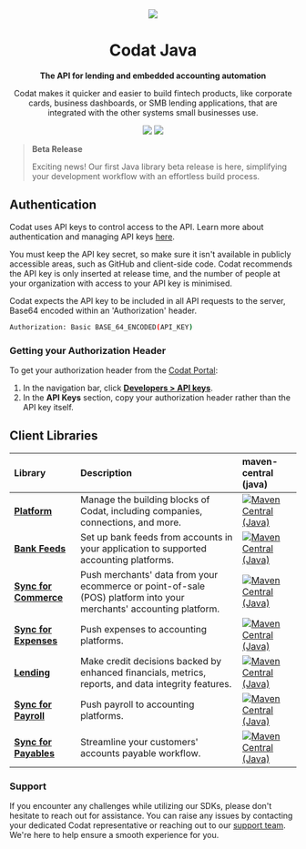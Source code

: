 ﻿<div align="center">
    <picture>
        <source srcset="https://user-images.githubusercontent.com/6267663/221800355-0995e4ad-a386-4943-a4c2-e620341a5155.svg" media="(prefers-color-scheme: dark)">
        <img src="https://user-images.githubusercontent.com/6267663/221800359-b7f7776c-a44f-4384-8dd0-d9f7d5caef7d.svg">
    </picture>
    <h1>Codat Java</h1>
        <p><strong>The API for lending and embedded accounting automation</strong></p>
        <p>Codat makes it quicker and easier to build fintech products, like corporate cards, business dashboards, or SMB lending applications, that are integrated with the other systems small businesses use.</p>
    <a href="https://docs.codat.io/using-the-api/overview"><img src="https://img.shields.io/static/v1?label=Docs&message=API Ref&color=4c2cec&style=for-the-badge" /></a>
    <a href="https://opensource.org/licenses/MIT"><img src="https://img.shields.io/badge/License-MIT-blue.svg?style=for-the-badge" /></a>
</div>

> **Beta Release**
>
> Exciting news! Our first Java library beta release is here, simplifying your development workflow with an effortless build process.

## Authentication

Codat uses API keys to control access to the API. 
Learn more about authentication and managing API keys [here](https://docs.codat.io/using-the-api/authentication).

You must keep the API key secret, so make sure it isn't available in publicly accessible areas, such as GitHub and client-side code.
Codat recommends the API key is only inserted at release time, and the number of people at your organization with access to your API key is minimised.

Codat expects the API key to be included in all API requests to the server, Base64 encoded within an 'Authorization' header.

```bash
Authorization: Basic BASE_64_ENCODED(API_KEY)
```

### Getting your Authorization Header

To get your authorization header from the [Codat Portal](https://app.codat.io):

1. In the navigation bar, click [**Developers > API keys**](https://app.codat.io/developers/api-keys).
2. In the **API Keys** section, copy your authorization header rather than the API key itself.

## Client Libraries

<!-- Start Codat Client Libraries -->
| Library | Description | maven-central (java) |
| :- | :- | :- |
| **[Platform](https://github.com/codatio/client-sdk-java/tree/main/platform)** | Manage the building blocks of Codat, including companies, connections, and more. | [![Maven Central (Java)](https://img.shields.io/maven-central/v/io.codat/platform?label=maven-central%20(java))](https://search.maven.org/artifact/io.codat/platform) |
| **[Bank Feeds](https://github.com/codatio/client-sdk-java/tree/main/bank-feeds)** | Set up bank feeds from accounts in your application to supported accounting platforms. | [![Maven Central (Java)](https://img.shields.io/maven-central/v/io.codat/bank-feeds?label=maven-central%20(java))](https://search.maven.org/artifact/io.codat/bank-feeds) |
| **[Sync for Commerce](https://github.com/codatio/client-sdk-java/tree/main/sync-for-commerce)** | Push merchants' data from your ecommerce or point-of-sale (POS) platform into your merchants' accounting platform. | [![Maven Central (Java)](https://img.shields.io/maven-central/v/io.codat/sync-for-commerce?label=maven-central%20(java))](https://search.maven.org/artifact/io.codat/sync-for-commerce) |
| **[Sync for Expenses](https://github.com/codatio/client-sdk-java/tree/main/sync-for-expenses)** | Push expenses to accounting platforms. | [![Maven Central (Java)](https://img.shields.io/maven-central/v/io.codat/sync-for-expenses?label=maven-central%20(java))](https://search.maven.org/artifact/io.codat/sync-for-expenses) |
| **[Lending](https://github.com/codatio/client-sdk-java/tree/main/lending)** | Make credit decisions backed by enhanced financials, metrics, reports, and data integrity features. | [![Maven Central (Java)](https://img.shields.io/maven-central/v/io.codat/lending?label=maven-central%20(java))](https://search.maven.org/artifact/io.codat/lending) |
| **[Sync for Payroll](https://github.com/codatio/client-sdk-java/tree/main/sync-for-payroll)** | Push payroll to accounting platforms. | [![Maven Central (Java)](https://img.shields.io/maven-central/v/io.codat/sync-for-payroll?label=maven-central%20(java))](https://search.maven.org/artifact/io.codat/sync-for-payroll) |
| **[Sync for Payables](https://github.com/codatio/client-sdk-java/tree/main/sync-for-payables)** | Streamline your customers' accounts payable workflow. | [![Maven Central (Java)](https://img.shields.io/maven-central/v/io.codat/sync-for-payables?label=maven-central%20(java))](https://search.maven.org/artifact/io.codat/sync-for-payables) |
<!-- End Codat Client Libraries -->

<!-- Start Codat Support Notes -->
### Support

If you encounter any challenges while utilizing our SDKs, please don't hesitate to reach out for assistance. 
You can raise any issues by contacting your dedicated Codat representative or reaching out to our [support team](mailto:support@codat.io).
We're here to help ensure a smooth experience for you.
<!-- End Codat Support Notes -->
